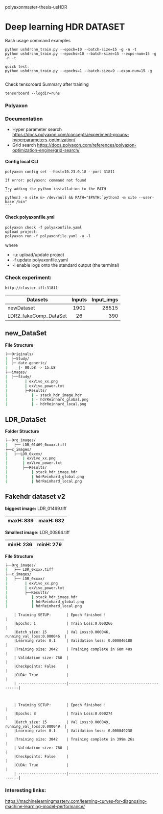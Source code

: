 polyaxonmaster-thesis-usHDR

# Deep learning HDR DATASET

Bash usage command examples
```
python ushdrcnn_train.py --epoch=10 --batch-size=15 -g -n -t 
python ushdrcnn_train.py --epochs=10 --batch-size=15 --expo-num=15 -g -n -t

quick test:
python ushdrcnn_train.py --epochs=1 --batch-size=9 --expo-num=15 -g 


```
Check tensoroard Summary after training
```
tensorboard --logdir=runs
```

### Polyaxon

### Documentation
 - Hyper parameter search 
 	https://docs.polyaxon.com/concepts/experiment-groups-hyperparameters-optimization/
 - Grid search
  	https://docs.polyaxon.com/references/polyaxon-optimization-engine/grid-search/
#### Config local CLI

```
polyaxon config set --host=10.23.0.18 --port 31811
```
	If error: polyaxon: command not found 
	
	Try adding the python installation to the PATH
	```
	python3 -m site &> /dev/null && PATH="$PATH:`python3 -m site --user-base`/bin"
	```
#### Check polyaxonfile.yml
```
polyaxon check -f polyaxonfile.yaml
upload project:
polyaxon run -f polyaxonfile.yaml -u -l
```
where
- -u: upload/update project
- -f update polyaxonfile.yaml
- -l enable logs onto the standard output (the terminal)

### Check experiment:
``` 
http://cluster.ifl:31811
```

| Datasets                   | Inputs         | Input_imgs|
| ---------------------------|:-------------: | --------: |
| newDataset                 | 1901           | 28515     |
| LDR2_fakeComp_DataSet      | 26             |  390      |


## new_DataSet

**File Structure**
```Bash
├──Originals/
|  ├─Study/
|  ├─ date-generic/
|     |- 00.b8 -> 15.b8
├──images/
|  ├──Study/
|        | exVivo_xx.png
|        | exVivo_power.txt
|        ├─Results/
|           | - stack_hdr_image.hdr
|           | - hdrReinhard_global.png
|           | - hdrReinhard_local.png
```

## LDR_DataSet

**Folder Structure**
```Bash
├──Org_images/
|   ├── LDR_01469_0xxxx.tiff
├──c_images/
|   ├──LDR_0xxxx/
|       | exVivo_xx.png
|       | exVivo_power.txt
|       ├──Results/
|           | stack_hdr_image.hdr
|           | hdrReinhard_global.png
|           | hdrReinhard_local.png
```



## Fakehdr dataset v2

**biggest image:**    LDR_01469.tiff

  | maxH: 839 | maxH: 632  |
  | ----------|------------|

**Smallest image:**    LDR_00864.tiff

  | minH: 236 | minH: 279  |
  | ----------|------------|

**File Structure**

```Bash
├──Org_images/
|   ├── LDR_0xxxx.tiff
├──c_images/
|   ├── LDR_0xxxx/
|        | exVivo_xx.png
|        | exVivo_power.txt
|        ├──Results/
|           | stack_hdr_image.hdr
|           | hdrReinhard_global.png
|           | hdrReinhard_local.png
```

		| Training SETUP:       | Epoch finished ! 								|
		|Epochs: 1			    | Train Loss:0.000266							|
		|Batch size: 15		    | Val Loss:0.000046, running_val_loss:0.000046  |
		|Learning rate: 0.1	    | Validation loss: 0.000046188					|
		|Training size: 3042    | Training complete in 68m 48s					|
		| Validation size: 760  |												|
		|Checkpoints: False		|												|
		|CUDA: True				|												|	
		| ----------------------|-----------------------------------------------|



		| Training SETUP:       | Epoch finished ! 								|
		|Epochs: 8			    | Train Loss:0.000274							|
		|Batch size: 15		    | Val Loss:0.000049, running_val_loss:0.000049  |
		|Learning rate: 0.1	    | Validation loss: 0.000049238					|
		|Training size: 3042    | Training complete in 399m 26s					|
		| Validation size: 760  |												|
		|Checkpoints: False		|												|
		|CUDA: True				|												|	
		| ----------------------|-----------------------------------------------|



### Interesting links:

https://machinelearningmastery.com/learning-curves-for-diagnosing-machine-learning-model-performance/

